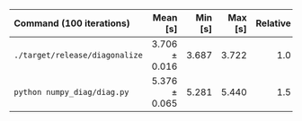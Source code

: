 | Command (100 iterations) | Mean [s] | Min [s] | Max [s] | Relative |
|:---|---:|---:|---:|---:|
| `./target/release/diagonalize` | 3.706 ± 0.016 | 3.687 | 3.722 | 1.0 |
| `python numpy_diag/diag.py` | 5.376 ± 0.065 | 5.281 | 5.440 | 1.5 |
